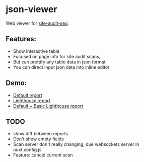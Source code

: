 # json-viewer

Web viewer for [site-audit-seo](https://github.com/viasite/site-audit-seo).

## Features:
- Show interactive table
- Focused on page info for site audit scans,
- But can prettify any table data in json format
- You can direct input json data into inline editor

## Demo:
- [Default report](https://viasite.github.io/json-viewer/?url=https://site-audit.viasite.ru/reports/blog.popstas.ru-default.json)
- [Lighthouse report](https://viasite.github.io/json-viewer/?url=https://site-audit.viasite.ru/reports/blog.popstas.ru-lighthouse.json)
- [Default + Basic Lighthouse report](https://viasite.github.io/json-viewer/?url=https://site-audit.viasite.ru/reports/blog.popstas.ru-default-plus-lighthouse.json)

## TODO
- show diff between reports
- Don't show empty fields
- Scan server don't really changing, due websockets server in nuxt.config.js
- Feature: cancel current scan
